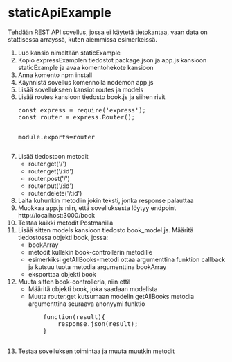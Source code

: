 # staticApiExample

Tehdään REST API sovellus, jossa ei käytetä tietokantaa, vaan data on stattisessa arrayssä, kuten aiemmissa esimerkeissä.

<ol>
<li>Luo kansio nimeltään staticExample</li>
<li>Kopio expressExamplen tiedostot package.json ja app.js kansioon staticExample ja avaa komentohekote kansioon </li>
<li>Anna komento npm install</li>
<li>Käynnistä sovellus komennolla nodemon app.js</li>
<li>Lisää sovellukseen kansiot routes ja models</li>
<li>Lisää routes kansioon tiedosto book.js ja siihen rivit
<pre>
const express = require('express');
const router = express.Router();

module.exports=router
</pre>
</li>
<li>Lisää tiedostoon metodit 
    <ul>
    <li>router.get('/')</li>
    <li>router.get('/:id')</li>
    <li>router.post('/')</li>
    <li>router.put('/:id')</li>
    <li>router.delete('/:id')</li>
    </ul>
</li>
<li>Laita kuhunkin metodiin jokin teksti, jonka response palauttaa </li>
<li>Muokkaa app.js niin, että sovelluksesta löytyy endpoint http://localhost:3000/book</li>
<li>Testaa kaikki metodit Postmanilla</li>
<li>Lisää sitten models kansioon tiedosto book_model.js. Määritä tiedostossa  objekti book, jossa: 
    <ul>
    <li>bookArray</li>
    <li>metodit kullekin book-controllerin metodille</li>
    <li>esimerkiksi getAllBooks-metodi ottaa argumenttina funktion callback ja kutsuu tuota metodia argumenttina bookArray</li>
    <li>eksporttaa objekti book</li>
    </ul>
</li>
<li>Muuta sitten book-controlleria, niin että 
    <ul>
    <li>Määritä objekti book, joka saadaan modelista</li>
    <li>Muuta router.get kutsumaan modelin getAllBooks metodia argumenttina seuraava anonyymi funktio
    <pre>
    function(result){
        response.json(result);
    }
    </pre>
    </li>
    </ul>
</li>
    <li>Testaa sovelluksen toimintaa ja muuta muutkin metodit</li>

</ol>